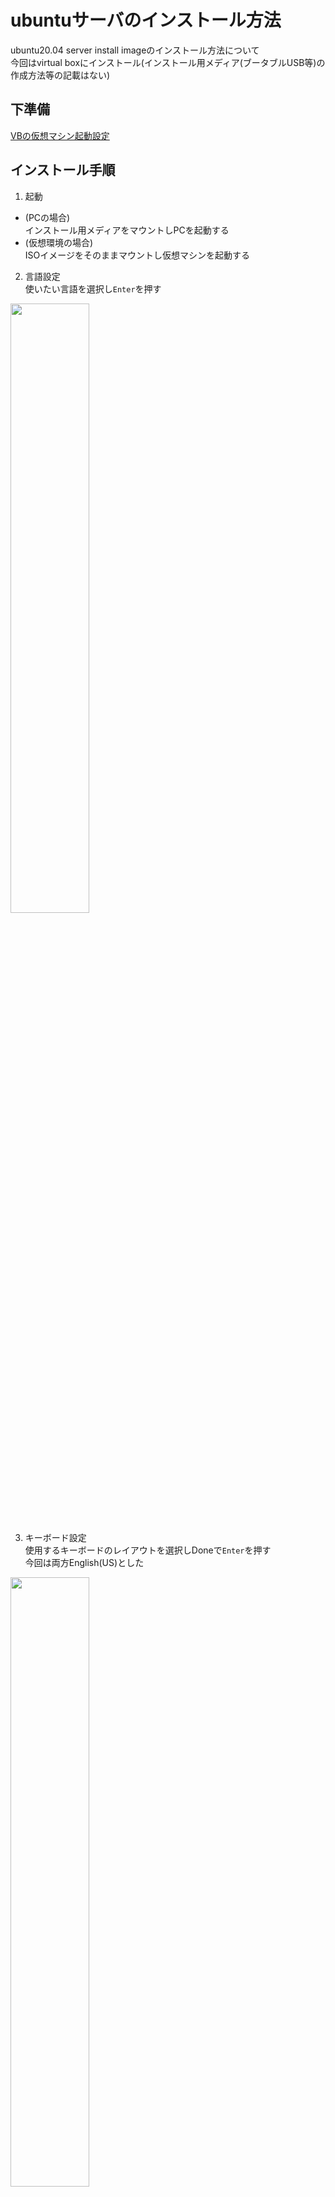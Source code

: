 # ubuntuサーバのインストール方法
ubuntu20.04 server install imageのインストール方法について
<br>今回はvirtual boxにインストール(インストール用メディア(ブータブルUSB等)の作成方法等の記載はない)

## 下準備

[VBの仮想マシン起動設定](../../VirtualBox/VB_settings.md)

## インストール手順

1. 起動
- (PCの場合)<br> 
  インストール用メディアをマウントしPCを起動する<br>
- (仮想環境の場合)<br>
  ISOイメージをそのままマウントし仮想マシンを起動する

2. 言語設定<br>
  使いたい言語を選択し`Enter`を押す
  <img src="./images/ubuntu_server1.PNG" width="50%">

3. キーボード設定<br>
  使用するキーボードのレイアウトを選択しDoneで`Enter`を押す<br>
  今回は両方English(US)とした<br>
  <img src="./images/ubuntu_server2.PNG" width="50%">

4. ネットワーク設定<br>
  ネットワークの初期設定はDHCP自動的にIPアドレスが取得できる設定になっている<br>
  必要に応じて設定を変更してDoneで`Enter`を押す<br>
  <img src="./images/ubuntu_server3.PNG" width="50%">

5. プロキシ設定<br>
  プロキシサーバを設定する必要がある場合は、address部分にプロキシサーバのアドレスを入力<br>
  設定が良ければDoneで`Enter`を押す<br>
  <img src="./images/ubuntu_server4.PNG" width="50%">

6. ミラーサーバ設定<br>
  ミラーサーバの設定を行う<br>
  必要に応じてサーバのURLを変更してDoneで`Enter`を押す<br>
  <img src="./images/ubuntu_server5.PNG" width="50%">

7. インストールするディスク指定<br>
  OSをインストールするストレージを選択<br>
  複数のディスクが接続されている場合は必要に応じてストレージの変更をしてDoneで`Enter`を押す<br>
  ※手動でパーティションを設定するには、Custom storage layoutにチェックをつける<br>
  <img src="./images/ubuntu_server6.PNG" width="50%">

8. ストレージ設定<br>
  ストレージ設定内容が表示される<br>
  問題がなければDoneで`Enter`を押す<br>
  <img src="./images/ubuntu_server7.PNG" width="50%">

9. インストール処理の開始<br>
  インストール処理の実行許可を求める確認メッセージが表示されるので<br>
  問題がなければContinueで`Enter`を押す<br>
  ※インストールが開始されると、7.で指定したストレージ内のデータが消去されてしまうので注意<br>
  <img src="./images/ubuntu_server8.PNG" width="50%">

10. ユーザ作成<br>
  ユーザ作成のために5つの項目を入力
  - your name : あなたの名前
  - your server's name : サーバのホスト名
  - pick a username : ユーザ名
  - choose a password : ログインパスワード
  - confirm your password : パスワードの確認入力<br>
  内容を確認し問題がなければDoneで`Enter`を押す<br>
  <img src="./images/ubuntu_server9.PNG" width="50%">
  
  <br>※インストール後のログインで使用するので忘れないようにする

11. ssh設定<br>
  SSHサーバのインストールにに関する設定画面が表示<br>
  もし必要であればInstall OpenSSH serverにチェックをつける<br>
  Import SSH identityはSSHの公開鍵のインポートに利用できる<br>
  問題がなければDoneで`Enter`を押す<br>
  <img src="./images/ubuntu_server10.PNG" width="50%">

12. インストールパッケージ選択<br>
  OSのインストールと一緒にインストールするパッケージの選択<br>
  あとから個別にインストールすることも可能<br>
  問題がなければDoneで`Enter`を押す<br>
  <img src="./images/ubuntu_server11.PNG" width="50%">

13. インストール処理<br>
  画面が遷移してインストールlogを表示する画面になるので待機<br>
  <img src="./images/ubuntu_server12.PNG" width="50%">

14. インストール完了->再起動<br>
  インストール処理が完了すると画面の一番下に[reboot now]表示される
  reboot nowで`Enter`を押す<br>
  <img src="./images/ubuntu_server13.PNG" width="50%">

15. Fail unmounting \cdrom.エラー<br>
  仮想マシンでのインストールの場合このエラーが発生することがある<br>
  仮想マシン -> 設定 -> ストレージのなかのCD romが接続されていないことを確認し`Enter`を押す<br>
  ([参考画像](../../VirtualBox/images/VB9.PNG))<br>
  <img src="./images/ubuntu_server14.PNG" width="50%">

16. ログイン画面<br>
  仮想マシンを再起動するとログイン画面に遷移<br>
  もしうまく表示されない場合は`Enter`等を押すと
  ```
  サーバ名 login:
  ```
  が表示されるはず……<br>
  ユーザ名を入力するとpasswordが要求され、passwordを入力するとログイン<br>
  ※passwordの入力時は文字が出力されないので、あれ、入力されてない?となるかもしてませんが問題なく入力されているので心配なく<br>
  <img src="./images/ubuntu_server15.PNG" width="50%">

## 次の項目
[ubuntuの初期設定](./init_setting.md)

## 参考
- [ubuntu](https://ubuntu.com/server/docs/installation)

